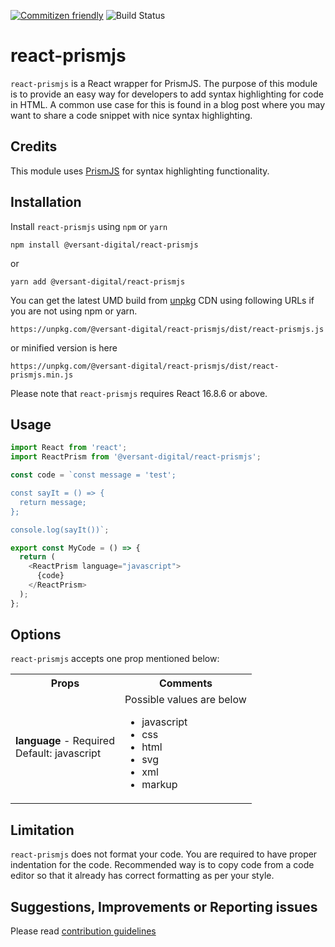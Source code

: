 [![Commitizen friendly](https://img.shields.io/badge/commitizen-friendly-brightgreen.svg)](http://commitizen.github.io/cz-cli/)
![Build Status](https://dev.azure.com/Versant-Digital/Open%20Source/_apis/build/status/versant-digital.react-prismjs?branchName=master)

# react-prismjs

`react-prismjs` is a React wrapper for PrismJS. The purpose of this module is to provide an easy way for developers to add syntax highlighting for code in HTML. A common use case for this is found in a blog post where you may want to share a code snippet with nice syntax highlighting.  

## Credits

This module uses [PrismJS](https://prismjs.com/) for syntax highlighting functionality.

## Installation

Install `react-prismjs` using `npm` or `yarn`

```
npm install @versant-digital/react-prismjs
```
or
```
yarn add @versant-digital/react-prismjs
```

You can get the latest UMD build from [unpkg](https://unpkg.com/) CDN using following URLs if you are not using npm or yarn.

```
https://unpkg.com/@versant-digital/react-prismjs/dist/react-prismjs.js
```
or minified version is here
```
https://unpkg.com/@versant-digital/react-prismjs/dist/react-prismjs.min.js
```

Please note that `react-prismjs` requires React 16.8.6 or above.

## Usage

```javascript
import React from 'react';
import ReactPrism from '@versant-digital/react-prismjs';

const code = `const message = 'test';

const sayIt = () => {
  return message;
};

console.log(sayIt())`;

export const MyCode = () => {
  return (
    <ReactPrism language="javascript">
      {code}
    </ReactPrism>
  );
};
```

## Options

`react-prismjs` accepts one prop mentioned below:

<table>
    <tbody>
        <tr>
            <th>Props</th>
            <th>Comments</th>
        </tr>
        <tr>
            <td>
                <b>language</b> - Required <br /> Default: javascript
            </td>
            <td>
                Possible values are below
                <ul>
                    <li>javascript</li>
                    <li>css</li>
                    <li>html</li>
                    <li>svg</li>
                    <li>xml</li>
                    <li>markup</li>
                </ul>
            </td>
        </tr>
    </tbody>
</table>


## Limitation

`react-prismjs` does not format your code. You are required to have proper indentation for the code. Recommended way is to copy code from a code editor so that it already has correct formatting as per your style. 

## Suggestions, Improvements or Reporting issues

Please read [contribution guidelines](https://github.com/versant-digital/react-prismjs/blob/master/CONTRIBUTING.md)
